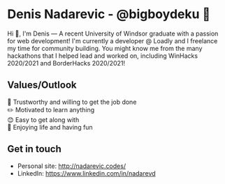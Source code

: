 # Denis Nadarevic - @bigboydeku 🎉
Hi 👋, I'm Denis — A recent University of Windsor graduate with a passion for web development! I'm currently a developer @ Loadly and I freelance my time for community building. You might know me from the many hackathons that I helped lead and worked on, including WinHacks 2020/2021 and BorderHacks 2020/2021! 

## Values/Outlook
🤝 Trustworthy and willing to get the job done<br>
✏️ Motivated to learn anything <br>
😊 Easy to get along with <br>
🎉 Enjoying life and having fun <br>

 ## Get in touch
 * Personal site: http://nadarevic.codes/ 
 * LinkedIn: https://www.linkedin.com/in/nadarevd
